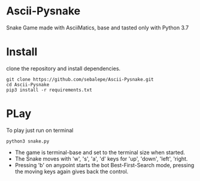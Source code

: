 # Ascii-Pysnake
Snake Game made with AsciiMatics, base and tasted only with Python 3.7

# Install
clone the repository and install dependencies.
```
git clone https://github.com/sebalepe/Ascii-Pysnake.git
cd Ascii-Pysnake
pip3 install -r requirements.txt
```
# PLay
To play just run on terminal
```
python3 snake.py
```

- The game is terminal-base and set to the terminal size when started. 
- The Snake moves with 'w', 's', 'a', 'd' keys for 'up', 'down', 'left', 'right. 
- Pressing 'b' on anypoint starts the bot Best-First-Search mode, pressing the moving keys again gives back the control.
